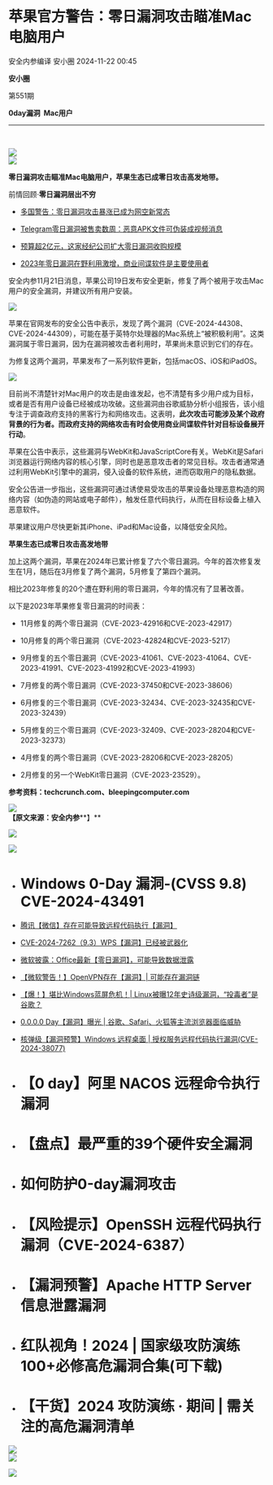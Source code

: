 #  苹果官方警告：零日漏洞攻击瞄准Mac电脑用户   
安全内参编译  安小圈   2024-11-22 00:45  
  
**安小圈**  
  
  
第551期  
  
**0day漏洞  Mac用户**  
  
****  
   
  
![](https://mmbiz.qpic.cn/mmbiz_jpg/BWicoRISLtbPYZfppWh9KhibzjhPM3dTF9ZdXhQzc2CZicZCEPDULibhM54o3ialhfS0aLCapg3cU9TXRMnJegEbgTA/640?wx_fmt=jpeg "")  
![](https://mmbiz.qpic.cn/mmbiz_png/BWicoRISLtbNppYecAVILE9qW0hriaRLRpshAozWY1xQ6tkhjbNYOhejlWCibQx47H9zcVAIzniaub9xWoltIgVWXA/640?wx_fmt=png "")  
  
**零日漏洞攻击瞄准Mac电脑用户，苹果生态已成零日攻击高发地带。**  
  
前情回顾·**零日漏洞层出不穷**  
- [多国警告：零日漏洞攻击暴涨已成为网空新常态](http://mp.weixin.qq.com/s?__biz=MzI4NDY2MDMwMw==&mid=2247513066&idx=1&sn=1f1e58c9bfd0c64d48f2d26a4ec2332c&chksm=ebfaf4cadc8d7ddc5a473f4f05bf0906cba0f94f6fe531716ea0f290040eaebb75c627252e0a&scene=21#wechat_redirect)  
  
  
- [Telegram零日漏洞被售卖数周：恶意APK文件可伪装成视频消息](http://mp.weixin.qq.com/s?__biz=MzI4NDY2MDMwMw==&mid=2247512239&idx=1&sn=f5d2196eca683bd10d0d4a8f2b7a7312&chksm=ebfaf78fdc8d7e99f9aa4c74971768510647b78fa434319fb4f405efbb94d50ab3d6dd580b84&scene=21#wechat_redirect)  
  
  
- [预算超2亿元，这家经纪公司扩大零日漏洞收购规模](http://mp.weixin.qq.com/s?__biz=MzI4NDY2MDMwMw==&mid=2247511378&idx=1&sn=cfca32cff1fd0c9419c314d202d200f3&chksm=ebfaea72dc8d63646f504ac8415e7167bd7320dcd3a8da1b2565c0a37a66b1fbd3803c246090&scene=21#wechat_redirect)  
  
  
- [2023年零日漏洞在野利用激增，商业间谍软件是主要使用者](http://mp.weixin.qq.com/s?__biz=MzI4NDY2MDMwMw==&mid=2247511311&idx=2&sn=8b9d344600b36db40c81d164df732d03&chksm=ebfaea2fdc8d633941f357acc2e5ca5d0738e34557a3fd3dd609c88f9d646cabfc3ddbcad746&scene=21#wechat_redirect)  
  
  
安全内参11月21日消息，苹果公司19日发布安全更新，修复了两个被用于攻击Mac用户的安全漏洞，并建议所有用户安装。  
  
![](https://mmbiz.qpic.cn/sz_mmbiz_png/FzZb53e8g7spIIibCLiaicg0vKicJqz8OZyywdK1IIVOaR2NUlmPnM6UkOv1NgVfBL5YjQkGx1M3ibN1aaIMlBaQicUA/640?wx_fmt=other&from=appmsg&tp=webp&wxfrom=5&wx_lazy=1&wx_co=1 "")  
  
  
苹果在官网发布的安全公告中表示，发现了两个漏洞（CVE-2024-44308、CVE-2024-44309），可能在基于英特尔处理器的Mac系统上“被积极利用”。这类漏洞属于零日漏洞，因为在漏洞被攻击者利用时，苹果尚未意识到它们的存在。  
  
为修复这两个漏洞，苹果发布了一系列软件更新，包括macOS、iOS和iPadOS。  
  
![](https://mmbiz.qpic.cn/sz_mmbiz_png/FzZb53e8g7spIIibCLiaicg0vKicJqz8OZyyUEO45NppbrXvbdaGibj08wsxnujIS5e8PVXE49Icz8MO4TB00IEwqCA/640?wx_fmt=other&from=appmsg&tp=webp&wxfrom=5&wx_lazy=1&wx_co=1 "")  
  
目前尚不清楚针对Mac用户的攻击是由谁发起，也不清楚有多少用户成为目标，或者是否有用户设备已经被成功攻破。这些漏洞由谷歌威胁分析小组报告，该小组专注于调查政府支持的黑客行为和网络攻击。这表明，**此次攻击可能涉及某个政府背景的行为者。而政府支持的网络攻击有时会使用商业间谍软件针对目标设备展开行动**。  
  
苹果在公告中表示，这些漏洞与WebKit和JavaScriptCore有关。WebKit是Safari浏览器运行网络内容的核心引擎，同时也是恶意攻击者的常见目标。攻击者通常通过利用WebKit引擎中的漏洞，侵入设备的软件系统，进而窃取用户的隐私数据。  
  
安全公告进一步指出，这些漏洞可通过诱使易受攻击的苹果设备处理恶意构造的网络内容（如伪造的网站或电子邮件），触发任意代码执行，从而在目标设备上植入恶意软件。  
  
苹果建议用户尽快更新其iPhone、iPad和Mac设备，以降低安全风险。  
  
  
**苹果生态已成零日攻击高发地带**  
  
  
加上这两个漏洞，苹果在2024年已累计修复了六个零日漏洞。今年的首次修复发生在1月，随后在3月修复了两个漏洞，5月修复了第四个漏洞。  
  
相比2023年修复的20个遭在野利用的零日漏洞，今年的情况有了显著改善。  
  
以下是2023年苹果修复零日漏洞的时间表：  
- 11月修复的两个零日漏洞（CVE-2023-42916和CVE-2023-42917）  
  
- 10月修复的两个零日漏洞（CVE-2023-42824和CVE-2023-5217）  
  
- 9月修复的五个零日漏洞（CVE-2023-41061、CVE-2023-41064、CVE-2023-41991、CVE-2023-41992和CVE-2023-41993）  
  
- 7月修复的两个零日漏洞（CVE-2023-37450和CVE-2023-38606）  
  
- 6月修复的三个零日漏洞（CVE-2023-32434、CVE-2023-32435和CVE-2023-32439）  
  
- 5月修复的三个零日漏洞（CVE-2023-32409、CVE-2023-28204和CVE-2023-32373）  
  
- 4月修复的两个零日漏洞（CVE-2023-28206和CVE-2023-28205）  
  
- 2月修复的另一个WebKit零日漏洞（CVE-2023-23529）。  
  
  
  
**参考资料：techcrunch.com、bleepingcomputer.com**  
  
  
  
![](https://mmbiz.qpic.cn/mmbiz_png/BWicoRISLtbMSrNYPzeZSs4X316kGV7UeOsnl5ayrQXc0wPVutL1dQXg7BugT7vAe8qkpfszTrlhUAq4DQZFaVA/640?wx_fmt=png "")  
**【原文来源：安全内参****】**  
  
  
![](https://mmbiz.qpic.cn/mmbiz_jpg/BWicoRISLtbPXIp0CHOLWHoJQicJ7onhDaPpvpCqLkza5ZoKgezBOz9dGV8oAYghuD3z2uNWOey0MmkHaDzpIkTA/640?wx_fmt=jpeg "")  
  
![](https://mmbiz.qpic.cn/mmbiz_gif/0YKrGhCM6DbI5sicoDspb3HUwMHQe6dGezfswja0iaLicSyzCoK5KITRFqkPyKJibbhkNOlZ3VpQVxZJcfKQvwqNLg/640?wx_fmt=gif "")  
  
  
#   
- # Windows 0-Day 漏洞-(CVSS 9.8) CVE-2024-43491  
  
[](http://mp.weixin.qq.com/s?__biz=Mzg2MDg0ODg1NQ==&mid=2247528131&idx=1&sn=ee17bfc91d1275e5a25a8ac88e775324&chksm=ce22397bf955b06dbab2cbeebf6a2f9ba2bb2e364f2651879c3b66d93a4cc9265c12c0cd0197&scene=21#wechat_redirect)  
- [腾讯【微信】存在可能导致远程代码执行【漏洞】](http://mp.weixin.qq.com/s?__biz=Mzg2MDg0ODg1NQ==&mid=2247528131&idx=1&sn=ee17bfc91d1275e5a25a8ac88e775324&chksm=ce22397bf955b06dbab2cbeebf6a2f9ba2bb2e364f2651879c3b66d93a4cc9265c12c0cd0197&scene=21#wechat_redirect)  
  
  
[](http://mp.weixin.qq.com/s?__biz=Mzg2MDg0ODg1NQ==&mid=2247525096&idx=2&sn=d1467825e0d943445aa7437f8fa9916c&chksm=ce223550f955bc4687eab62af06027a266a6c7fd068413e62e7ca85aa51fa28bc16075b37201&scene=21#wechat_redirect)  
  
- [CVE-2024-7262（9.3）WPS【漏洞】已经被武器化](http://mp.weixin.qq.com/s?__biz=Mzg2MDg0ODg1NQ==&mid=2247525096&idx=2&sn=d1467825e0d943445aa7437f8fa9916c&chksm=ce223550f955bc4687eab62af06027a266a6c7fd068413e62e7ca85aa51fa28bc16075b37201&scene=21#wechat_redirect)  
  
  
[](http://mp.weixin.qq.com/s?__biz=Mzg2MDg0ODg1NQ==&mid=2247524771&idx=1&sn=fb1d9a27c4e29c56ccd88a5f981b2d8f&chksm=ce22361bf955bf0d27a75c950d19d6cbfcdf4b5796b9341aaa6551dc56cf046b2426a3c861ff&scene=21#wechat_redirect)  
- [微软披露：Office最新【零日漏洞】，可能导致数据泄露](http://mp.weixin.qq.com/s?__biz=Mzg2MDg0ODg1NQ==&mid=2247524771&idx=1&sn=fb1d9a27c4e29c56ccd88a5f981b2d8f&chksm=ce22361bf955bf0d27a75c950d19d6cbfcdf4b5796b9341aaa6551dc56cf046b2426a3c861ff&scene=21#wechat_redirect)  
  
  
[](http://mp.weixin.qq.com/s?__biz=Mzg2MDg0ODg1NQ==&mid=2247524688&idx=1&sn=86e599b109e7188ccf652be2fd32b30b&chksm=ce2236e8f955bffef66fa55c274018570ce65982369f4760cb1a5250bbd8f7692b86b0a8222b&scene=21#wechat_redirect)  
- [【微软警告！】OpenVPN存在【漏洞】| 可能存在漏洞链](http://mp.weixin.qq.com/s?__biz=Mzg2MDg0ODg1NQ==&mid=2247524688&idx=1&sn=86e599b109e7188ccf652be2fd32b30b&chksm=ce2236e8f955bffef66fa55c274018570ce65982369f4760cb1a5250bbd8f7692b86b0a8222b&scene=21#wechat_redirect)  
  
  
[](http://mp.weixin.qq.com/s?__biz=Mzg2MDg0ODg1NQ==&mid=2247524560&idx=1&sn=0ef4d3371f0d6374894ad5259e45ac63&chksm=ce223768f955be7e49bfe14375d3fb22a0718b0474ca42dbafe5c21c15047f40a57e8c82abf7&scene=21#wechat_redirect)  
- [【爆！】堪比Windows蓝屏危机！| Linux被曝12年史诗级漏洞，“投毒者”是谷歌？](http://mp.weixin.qq.com/s?__biz=Mzg2MDg0ODg1NQ==&mid=2247524560&idx=1&sn=0ef4d3371f0d6374894ad5259e45ac63&chksm=ce223768f955be7e49bfe14375d3fb22a0718b0474ca42dbafe5c21c15047f40a57e8c82abf7&scene=21#wechat_redirect)  
  
  
[](http://mp.weixin.qq.com/s?__biz=Mzg2MDg0ODg1NQ==&mid=2247524560&idx=1&sn=0ef4d3371f0d6374894ad5259e45ac63&chksm=ce223768f955be7e49bfe14375d3fb22a0718b0474ca42dbafe5c21c15047f40a57e8c82abf7&scene=21#wechat_redirect)  
- [0.0.0.0 Day【漏洞】曝光 | 谷歌、Safari、火狐等主流浏览器面临威胁](http://mp.weixin.qq.com/s?__biz=Mzg2MDg0ODg1NQ==&mid=2247524229&idx=1&sn=46ad42b4a0f5f4d8a0cce1552ba62b7f&chksm=ce22c83df955412b3e8501a9ac056c1330bc269026a2366fedc91e8a5a5bd083ad650fe0eed9&scene=21#wechat_redirect)  
  
  
[](http://mp.weixin.qq.com/s?__biz=Mzg2MDg0ODg1NQ==&mid=2247524025&idx=1&sn=d71c239f2b207cc5d31dd2ff74bf9ce2&chksm=ce22c901f95540172b025e9306778f4066cde3c6150400af01fe22a3e693845263944eefb4d6&scene=21#wechat_redirect)  
- [核弹级【漏洞预警】Windows 远程桌面 | 授权服务远程代码执行漏洞(CVE-2024-38077)](http://mp.weixin.qq.com/s?__biz=Mzg2MDg0ODg1NQ==&mid=2247524025&idx=1&sn=d71c239f2b207cc5d31dd2ff74bf9ce2&chksm=ce22c901f95540172b025e9306778f4066cde3c6150400af01fe22a3e693845263944eefb4d6&scene=21#wechat_redirect)  
  
  
[](http://mp.weixin.qq.com/s?__biz=Mzg2MDg0ODg1NQ==&mid=2247520585&idx=1&sn=35cdaeef004b4615fb052326c8594c26&chksm=ce22c6f1f9554fe705c05a9534506a615cb539c264dd5a12cbbe7cedd831507503cd65936826&scene=21#wechat_redirect)  
- # 【0 day】阿里 NACOS 远程命令执行漏洞  
  
[](http://mp.weixin.qq.com/s?__biz=Mzg2MDg0ODg1NQ==&mid=2247520860&idx=1&sn=0b6114b76495de68dba79b87b520da16&chksm=ce22c5e4f9554cf2ae8ff183dcb6d7249d8ea9fb4244f5b1d8b9950b3d8035faf8e45ef2a03a&scene=21#wechat_redirect)  
- # 【盘点】最严重的39个硬件安全漏洞  
  
[](http://mp.weixin.qq.com/s?__biz=Mzg2MDg0ODg1NQ==&mid=2247519816&idx=1&sn=74414bf876b016b3efafca086603e4dd&chksm=ce22d9f0f95550e6234cffca5e7008763bf538a48deb8fd6e500060c7364075ea9975ab9a90f&scene=21#wechat_redirect)  
- # 如何防护0-day漏洞攻击  
  
#   
- # 【风险提示】OpenSSH 远程代码执行漏洞（CVE-2024-6387）  
  
[](http://mp.weixin.qq.com/s?__biz=Mzg2MDg0ODg1NQ==&mid=2247519305&idx=1&sn=7611fef93e007338b538c92d84cb717a&chksm=ce22dbf1f95552e76ab3441d0d4364fc1cb55ec1b199919ad13735577fc2f1e0e6d9cb34a75b&scene=21#wechat_redirect)  
- # 【漏洞预警】Apache HTTP Server 信息泄露漏洞  
  
[](http://mp.weixin.qq.com/s?__biz=Mzg2MDg0ODg1NQ==&mid=2247517435&idx=2&sn=f886ee4cac082229881224ea2f978c07&chksm=ce22d343f9555a556633469c8cf9a18ed91f34ea3c04f90939b9c9a120385f6e724990b5fa4d&scene=21#wechat_redirect)  
- # 红队视角！2024 | 国家级攻防演练100+必修高危漏洞合集(可下载)  
  
#   
- # 【干货】2024 攻防演练 · 期间 | 需关注的高危漏洞清单  
  
  
  
![](https://mmbiz.qpic.cn/mmbiz_gif/BWicoRISLtbP7Bh21K85KEkXX7ibWmLdM2eafpPicoTqk37LEVMUKD1JuAic4FF4KB7jP4oFTricyMwvj5VUZZ824ww/640?wx_fmt=gif "")  
![](https://mmbiz.qpic.cn/mmbiz_jpg/BWicoRISLtbNzlia8CP45sjgLJgia5Y22hx8khBeShnAzCPwsfqeIVKkpFDhUoMUWMicq6toR2TSUmgBpgzZQHEAHw/640?wx_fmt=jpeg "")  
  
![](https://mmbiz.qpic.cn/mmbiz_png/BWicoRISLtbPFKyibwduMibC35MsIhibgZEAibwSyVRz7FKt3xa1UK61fXXCCUKllCXFrLdnBqcmgiaKeSxGrWT0RtYw/640?wx_fmt=png "")  
  
